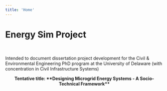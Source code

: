 ```yaml
---
title: 'Home'
---
```


# Energy Sim Project
<br>

Intended to document dissertation project development for the Civil &amp; Environmental Engineering PhD program at the University of Delaware (with concentration in Civil Infrastructure Systems) 

<center><strong>
  Tentative title:
  **Designing Microgrid Energy Systems - A Socio-Technical Framework**
</center></strong>
